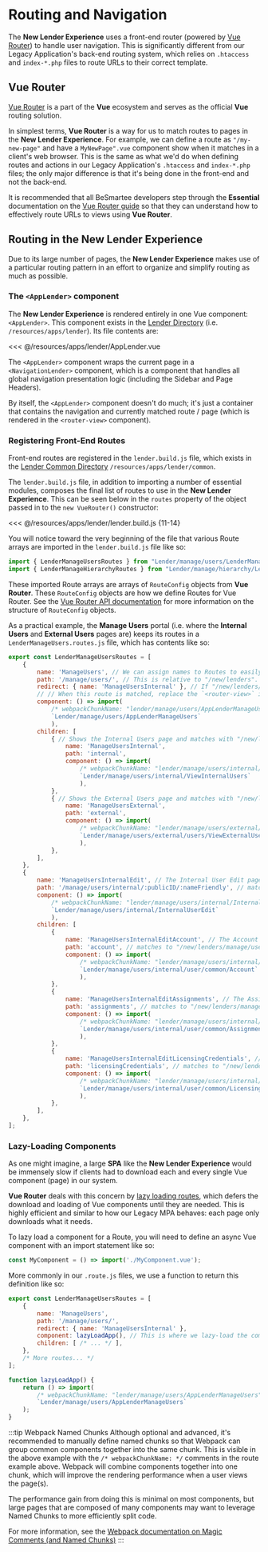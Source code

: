 # Routing and Navigation
The **New Lender Experience** uses a front-end router (powered by [Vue Router](https://router.vuejs.org/guide/)) to handle user navigation. This is significantly different from our Legacy Application's back-end routing system, which relies on `.htaccess` and `index-*.php` files to route URLs to their correct template.

## Vue Router
[Vue Router](https://router.vuejs.org/guide/) is a part of the **Vue** ecosystem and serves as the official **Vue** routing solution.

In simplest terms, **Vue Router** is a way for us to match routes to pages in the **New Lender Experience**. For example, we can define a route as `"/my-new-page"` and have a `MyNewPage".vue` component show when it matches in a client's web browser. This is the same as what we'd do when defining routes and actions in our Legacy Application's `.htaccess` and `index-*.php` files; the only major difference is that it's being done in the front-end and not the back-end.

It is recommended that all BeSmartee developers step through the **Essential** documentation on the [Vue Router guide](https://router.vuejs.org/guide/) so that they can understand how to effectively route URLs to views using **Vue Router**.

## Routing in the New Lender Experience
Due to its large number of pages, the **New Lender Experience** makes use of a particular routing pattern in an effort to organize and simplify routing as much as possible.

### The `<AppLender>` component
The **New Lender Experience** is rendered entirely in one Vue component: `<AppLender>`. This component exists in the [Lender Directory](/besmartee/new-lender-experience/essentials/project-structure/#the-lender-directory) (i.e. `/resources/apps/lender`). Its file contents are:

<<< @/resources/apps/lender/AppLender.vue

The `<AppLender>` component wraps the current page in a `<NavigationLender>` component, which is a component that handles all global navigation presentation logic (including the Sidebar and Page Headers).

By itself, the `<AppLender>` component doesn't do much; it's just a container that contains the navigation and currently matched route / page (which is rendered in the `<router-view>` component).

### Registering Front-End Routes
Front-end routes are registered in the `lender.build.js` file, which exists in the [Lender Common Directory](/besmartee/new-lender-experience/essentials/project-structure/#the-lender-common-directory) `/resources/apps/lender/common`.

The `lender.build.js` file, in addition to importing a number of essential modules, composes the final list of routes to use in the **New Lender Experience**. This can be seen below in the `routes` property of the object passed in to the `new VueRouter()` constructor:

<<< @/resources/apps/lender/lender.build.js {11-14}

You will notice toward the very beginning of the file that various Route arrays are imported in the `lender.build.js` file like so:

```javascript
import { LenderManageUsersRoutes } from "Lender/manage/users/LenderManageUsers.routes";
import { LenderManageHierarchyRoutes } from "Lender/manage/hierarchy/LenderManageHierarchy.routes";
```

These imported Route arrays are arrays of `RouteConfig` objects from **Vue Router**. These `RouteConfig` objects are how we define Routes for Vue Router. See the [Vue Router API documentation](https://router.vuejs.org/api/#router-construction-options) for more information on the structure of `RouteConfig` objects.

As a practical example, the **Manage Users** portal (i.e. where the **Internal Users** and **External Users** pages are) keeps its routes in a `LenderManageUsers.routes.js` file, which has contents like so:

```javascript
export const LenderManageUsersRoutes = [
    {
        name: 'ManageUsers', // We can assign names to Routes to easily reference them in code later
        path: '/manage/users/', // This is relative to "/new/lenders". So "/new/lenders/manage/users" will match here
        redirect: { name: 'ManageUsersInternal' }, // If "/new/lenders/manage/users" is matched directly, then redirect to the Internal Users page (i.e. 'ManageUsersInternal')
        // // When this route is matched, replace the `<router-view>` in the `<AppLender>` component with this component. Note: we use lazy loading for webpack optimization (i.e. chunk-splitting).
        component: () => import(
            /* webpackChunkName: "lender/manage/users/AppLenderManageUsers" */
            `Lender/manage/users/AppLenderManageUsers`
            ),
        children: [
            { // Shows the Internal Users page and matches with "/new/lenders/manage/users/internal"
                name: 'ManageUsersInternal',
                path: 'internal',
                component: () => import(
                    /* webpackChunkName: "lender/manage/users/internal/users/AppLenderManageUsers" */
                    `Lender/manage/users/internal/ViewInternalUsers`
                    ),
            },
            { // Shows the External Users page and matches with "/new/lenders/manage/users/external"
                name: 'ManageUsersExternal',
                path: 'external',
                component: () => import(
                    /* webpackChunkName: "lender/manage/users/external/users/AppLenderManageUsers" */
                    `Lender/manage/users/external/users/ViewExternalUsers`
                    ),
            },
        ],
    },
    {
        name: 'ManageUsersInternalEdit', // The Internal User Edit page
        path: '/manage/users/internal/:publicID/:nameFriendly', // matches to "/new/lenders/manage/users/internal/:publicID/:nameFriendly"
        component: () => import(
            /* webpackChunkName: "lender/manage/users/internal/InternalUserEdit" */
            `Lender/manage/users/internal/InternalUserEdit`
            ),
        children: [
            {
                name: 'ManageUsersInternalEditAccount', // The Account tab
                path: 'account', // matches to "/new/lenders/manage/users/internal/:publicID/:nameFriendly/account"
                component: () => import(
                    /* webpackChunkName: "lender/manage/users/internal/InternalUserEdit" */
                    `Lender/manage/users/internal/user/common/Account`
                    ),
            },
            {
                name: 'ManageUsersInternalEditAssignments', // The Assignments tab
                path: 'assignments', // matches to "/new/lenders/manage/users/internal/:publicID/:nameFriendly/assignments"
                component: () => import(
                    /* webpackChunkName: "lender/manage/users/internal/InternalUserEdit" */
                    `Lender/manage/users/internal/user/common/Assignments`
                    ),
            },
            {
                name: 'ManageUsersInternalEditLicensingCredentials', // The Licensing & Credentials tab
                path: 'licensingCredentials', // matches to "/new/lenders/manage/users/internal/:publicID/:nameFriendly/licensingCredentials"
                component: () => import(
                    /* webpackChunkName: "lender/manage/users/internal/InternalUserEdit" */
                    `Lender/manage/users/internal/user/common/LicensingCredentials`
                    ),
            },
        ],
    },
];
```

### Lazy-Loading Components
As one might imagine, a large **SPA** like the **New Lender Experience** would be immensely slow if clients had to download each and every single Vue component (page) in our system.

**Vue Router** deals with this concern by [lazy loading routes](https://router.vuejs.org/guide/advanced/lazy-loading.html), which defers the download and loading of Vue components until they are needed. This is highly efficient and similar to how our Legacy MPA behaves: each page only downloads what it needs.

To lazy load a component for a Route, you will need to define an async Vue component with an import statement like so:
```javascript
const MyComponent = () => import('./MyComponent.vue');
```

More commonly in our `.route.js` files, we use a function to return this definition like so:
```javascript
export const LenderManageUsersRoutes = [
    {
        name: 'ManageUsers',
        path: '/manage/users/',
        redirect: { name: 'ManageUsersInternal' },
        component: lazyLoadApp(), // This is where we lazy-load the component
        children: [ /* ... */ ],
    },
    /* More routes... */
];

function lazyLoadApp() {
    return () => import(
        /* webpackChunkName: "lender/manage/users/AppLenderManageUsers" */
        `Lender/manage/users/AppLenderManageUsers`
    );
}
```

:::tip Webpack Named Chunks
Although optional and advanced, it's recommended to manually define named chunks so that Webpack can group common components together into the same chunk. This is visible in the above example with the `/* webpackChunkName: */` comments in the route example above. Webpack will combine components together into one chunk, which will improve the rendering performance when a user views the page(s).

The performance gain from doing this is minimal on most components, but large pages that are composed of many components may want to leverage Named Chunks to more efficiently split code.

For more information, see the [Webpack documentation on Magic Comments (and Named Chunks)](https://webpack.js.org/api/module-methods/#magic-comments)
:::